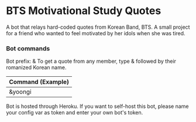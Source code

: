 # BTS Motivational Study Quotes

A bot that relays hard-coded quotes from Korean Band, BTS.
A small project for a friend who wanted to feel motivated by her idols when she was tired.

### Bot commands

Bot prefix: &
To get a quote from any member, type & followed by their romanized Korean name.

| Command (Example)    | 
| ---------------------|
| &yoongi              |

Bot is hosted through Heroku. If you want to self-host this bot, please name your config var as token and enter your own bot's token.
